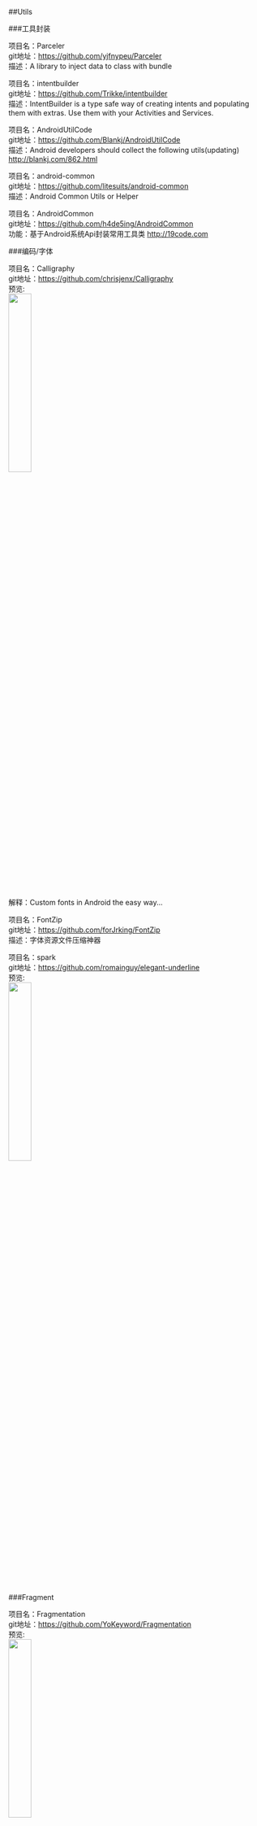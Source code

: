 ##Utils<br>







###工具封装<br>



项目名：Parceler<br>
git地址：https://github.com/yjfnypeu/Parceler<br>
描述：A library to inject data to class with bundle<br>

项目名：intentbuilder<br>
git地址：https://github.com/Trikke/intentbuilder<br>
描述：IntentBuilder is a type safe way of creating intents and populating them with extras. Use them with your Activities and Services.<br>

项目名：AndroidUtilCode<br>
git地址：https://github.com/Blankj/AndroidUtilCode<br>
描述：Android developers should collect the following utils(updating) http://blankj.com/862.html<br>

项目名：android-common<br>
git地址：https://github.com/litesuits/android-common<br>
描述：Android Common Utils or Helper<br>

项目名：AndroidCommon<br>
git地址：https://github.com/h4de5ing/AndroidCommon<br>
功能：基于Android系统Api封装常用工具类 http://19code.com<br>





###编码/字体<br>







项目名：Calligraphy<br>
git地址：https://github.com/chrisjenx/Calligraphy<br>
预览:<br>
<img src="https://github.com/chrisjenx/Calligraphy/raw/master/screenshot.png" width="30%"/><br><br>
解释：Custom fonts in Android the easy way...<br>

项目名：FontZip<br>
git地址：https://github.com/forJrking/FontZip<br>
描述：字体资源文件压缩神器<br>

项目名：spark<br>
git地址：https://github.com/romainguy/elegant-underline<br>
预览:<br>
<img src="https://github.com/romainguy/elegant-underline/raw/master/art/elegant-underline.png" width="30%"/><br><br>




###Fragment<br>





项目名：Fragmentation<br>
git地址：https://github.com/YoKeyword/Fragmentation<br>
预览:<br>
<img src="https://github.com/YoKeyword/Fragmentation/raw/master/gif/demo.gif" width="30%"/><br>
解释：<br>
A powerful library that manage Fragment for Android!<br>





###Log<br>





项目名：AndroidLog<br>
git地址：https://github.com/twiceyuan/AndroidLog<br>
预览:<br>
<img src="https://github.com/twiceyuan/AndroidLog/raw/master/art/json.png" width="30%"/><br><br>
解释：一个类实现更实用的 Android Log 工具 —— 1 个类，100 个方法、9 KiB<br>

项目名：logger<br>
git地址：https://github.com/orhanobut/logger<br>
预览:<br>
<img src="https://github.com/orhanobut/logger/raw/master/images/description.png" width="30%"/><br><br>
描述：Simple, pretty and powerful logger for android<br>


项目名：XLog<br>
git地址：https://github.com/promeG/XLog<br>
描述： Method call logging based on dexposed<br>








###Rx相关<br>






项目名：RxCache<br>
git地址：https://github.com/VictorAlbertos/RxCache<br>
描述：Reactive caching library for Android and Java<br>


项目名：RxRelay<br>
git地址：https://github.com/JakeWharton/RxRelay<br>
描述：RxJava types that are both an Observable and an Action1<br>

项目名：RxUnfurl<br>
git地址：https://github.com/Schinizer/RxUnfurl<br>
预览:<br>
<img src="https://camo.githubusercontent.com/b4c6b1106a6d8905510f3333796d67fe8f396d13/68747470733a2f2f6769616e742e6766796361742e636f6d2f57656172794e65636573736172794661747461696c656464756e6e6172742e676966" width="30%"/><br><br>
描述：A reactive extension to generate URL previews<br>

项目名：RxJavaProGuardRules<br>
git地址：https://github.com/artem-zinnatullin/RxJavaProGuardRules<br>
描述：ProGuard rules for RxJava shipped as AAR<br>

项目名：RxJava2Interop<br>
git地址：https://github.com/akarnokd/RxJava2Interop<br>
描述：Library to convert between RxJava 1.x and 2.x reactive types<br>

项目名：RxLifecycle<br>
git地址：https://github.com/trello/RxLifecycle<br>
描述：Lifecycle handling APIs for Android apps using RxJava<br>

项目名：RxDocs<br>
git地址：https://github.com/mcxiaoke/RxDocs<br>
解释：<br>
Rx和RxJava文档中文翻译项目<br>

项目名：AdvancedRxJava<br>
git地址：https://github.com/Piasy/AdvancedRxJava<br>
解释:<br>
Advanced RxJava http://akarnokd.blogspot.com/ 系列博客的中文翻译，已征得作者授权。<br>

项目名：Awesome-RxJava<br>
git地址：https://github.com/lzyzsd/Awesome-RxJava<br>
解释:<br>
RxJava resources<br>

项目名：RxBus<br>
git地址：https://github.com/AndroidKnife/RxBus<br>
解释:<br>
Event Bus By RxJava.<br>

项目名：rx-receivers<br>
git地址：https://github.com/f2prateek/rx-receivers<br>
解释:<br>
Reactive Bindings for BroadcastReceivers<br>








###Json/XMl<br>






项目名：FlatBuffer<br>
git地址：https://github.com/google/flatbuffers<br>
描述：Memory Efficient Serialization Library http://google.github.io/flatbuffers/<br>

项目名：ig-json-parser<br>
git地址：https://github.com/Instagram/ig-json-parser<br>
描述：Fast JSON parser for java projects<br>

项目名：fastjson<br>
git地址：https://github.com/alibaba/fastjson<br>
预览:<br>
<img src="https://github.com/alibaba/fastjson/raw/master/logo.jpg" width="30%"/><br><br>
解释： A fast JSON parser/generator for Java https://github.com/alibaba/fastjson/wiki<br>






###SharePreferences<br>







项目名：Treasure<br>
git地址：https://github.com/baoyongzhang/Treasure<br>
解释： Very easy to use wrapper library for Android SharePreferences<br>







###BLE/NFC/VA/VR<br>







项目名：android-beacon-library<br>
git地址：https://github.com/AltBeacon/android-beacon-library<br>
描述： Allows Android apps to interact with BLE beacons
<br>

项目名：FastBle<br>
git地址：https://github.com/Jasonchenlijian/FastBle<br>
解释：Android BLE 蓝牙开发框架，使用回调方式处理，搜索、连接、notify、indicate、读、写等一系列蓝牙操作<br>

项目名：android-BluetoothChat<br>
git地址:https://github.com/sirmordred/android-BluetoothChat<br>
预览:<br>
<img src="https://github.com/sirmordred/android-BluetoothChat/raw/master/screenshots/2-devices.png" width="30%"/><br>








###性能/优化/分析/线上回馈<br>







项目名：AndroidHttpCapture<br>
git地址：https://github.com/JZ-Darkal/AndroidHttpCapture<br>
预览:<br>
<img src="https://github.com/drakeet/CrashWoodpecker/raw/master/art/s2.png" width="30%"/><br><br>
解释：AndroidHttpCapture网络诊断工具 是一款针对于移动流量劫持而开发的手机抓包软件 主要功能包括：手机端抓包、PING/DNS/TraceRoute诊断、抓包HAR数据上传分享<br>

项目名：CrashWoodpecker<br>
git地址：https://github.com/drakeet/CrashWoodpecker<br>
预览:<br>
<img src="https://github.com/drakeet/CrashWoodpecker/raw/master/art/s2.png" width="30%"/><br><br>
解释：A nice exception handler library support showing logs both on Logcat & Woodpecker.<br>

项目名：LogReport<br>
git地址：https://github.com/wenmingvs/LogReport<br>
预览:<br>
<img src="https://camo.githubusercontent.com/2af4594399fa69d85eb9b81f099f77586e6f33bf/687474703a2f2f7777312e73696e61696d672e636e2f6d773639302f363931636331353167773166357a6230716f72396e6a32303870303932676d312e6a7067" width="30%"/><br><br>
解释：崩溃日志上传框架<br>

项目名：Toast-PhoneGap-Plugin<br>
git地址：https://github.com/EddyVerbruggen/Toast-PhoneGap-Plugin<br>
预览:<br>
<img src="https://github.com/EddyVerbruggen/Toast-PhoneGap-Plugin/raw/master/screenshots/screenshot-ios-toast.png" width="30%"/><br>

项目名：android-crash<br>
git地址：https://github.com/msdx/android-crash<br>
预览: android程序崩溃异常处理框架<br>

项目名：AnotherMonitor<br>
git地址:https://github.com/AntonioRedondo/AnotherMonitor<br>
解释:<br>
Monitors and records the CPU and memory usage of Android devices https://play.google.com/store/apps/details?id=org.anothermonitor<br>
预览:<br>
<img src="https://camo.githubusercontent.com/e8a643e7373bfa716cc54ac949a12c6c760639c9/68747470733a2f2f6c68342e67677068742e636f6d2f6766774d683449683056443041617849385f656831316d364352755f7a5357362d5536463235416a43646c556a436b6c69574842674a4d684462336550646c5f454d6f54" width="30%"/><br>

项目名：AndroidJniBitmapOperations<br>
git地址:https://github.com/AndroidDeveloperLB/AndroidJniBitmapOperations<br>
解释:<br>
Allows to perform various simple operations on bitmaps via JNI , while also providing some protection against OOM using the native Java environment on Android<br>
预览:<br>
<img src="https://raw.githubusercontent.com/AndroidDeveloperLB/AndroidJniBitmapOperations/master/demo.gif" width="30%"/><br>







###开发提速<br>







项目名：Android-Crack-Tool<br>
git地址：https://github.com/Jermic/Android-Crack-Tool<br>
预览:<br>
<img src="https://raw.githubusercontent.com/Jermic/Android-Crack-Tool/master/1.png" width="30%"/><br><br>
解释：Android crack tool Just For Mac<br>

项目名：android-selector-chapek<br>
git地址：https://github.com/inmite/android-selector-chapek<br>
预览:<br>
<img src="https://github.com/inmite/android-selector-chapek/raw/master/img/select_option.png" width="30%"/><br><br>
解释：Android Studio plugin which automatically generates drawable selectors from appropriately named resources<br>


项目名：android-strings-search-plugin<br>
git地址：https://github.com/konifar/android-strings-search-plugin<br>
预览:<br>
<img src="https://github.com/konifar/android-strings-search-plugin/raw/master/art/demo.gif" width="30%"/><br><br>
解释：This plugin makes it easy to search text in strings resources<br>

项目名：Floppy<br>
git地址：https://github.com/FabianTerhorst/Floppy<br>
解释：<br>
Fast key value storage for java<br>

项目名：androidstudio-plugins<br>
git地址：https://github.com/dreamlivemeng/androidstudio-plugins<br>
解释：<br>
AndroidStudio 优秀插件汇总<br>

项目名：svg2android<br>
git地址：https://github.com/inloop/svg2android<br>
预览:（SVG to Android VectorDrawable XML resource file http://inloop.github.io/svg2android）<br>
<img src="https://github.com/inloop/svg2android/raw/gh-pages/img/example_imported_svg.png" width="30%"/><br>

项目名：TinyPinyin<br>
git地址：https://github.com/promeG/TinyPinyin<br>
解释：适用于Java和Android的快速、低内存占用的汉字转拼音库<br>

项目名：EncryptedPreferences<br>
git地址:https://github.com/PDDStudio/EncryptedPreferences<br>
解释：AES-256 encrypted SharedPreferences for Android.<br>

项目名：android-postfix-plugin<br>
git地址：https://github.com/takahirom/android-postfix-plugin<br>
预览: <img src="https://cloud.githubusercontent.com/assets/1386930/10118005/8d45e898-64a6-11e5-8c32-8f38b0105177.gif" width="30%" /><br>
描述：Android postfix plugin for AndroidStudio<br>

项目名：FindViewByMe<br>
git地址：https://github.com/laobie/FindViewByMe<br>
描述：FindViewByMe是一个自动生成FindViewById代码的IDEA/Android Studio插件<br>

项目名：ECTranslation<br>
git地址：https://github.com/Skykai521/ECTranslation<br>
预览: <img src="https://github.com/Skykai521/ECTranslation/raw/master/img/translation_img.png" width="30%" /><br>
描述：AS 翻译<br>

项目名：android-material-design-icon-generator-plugin<br>
git地址：https://github.com/konifar/android-material-design-icon-generator-plugin<br>
预览:<br>
<img src="https://raw.githubusercontent.com/konifar/android-material-design-icon-generator-plugin/master/docs/capture.gif" width="30%" /><br>

项目名：permissions-dispatcher-plugin<br>
git地址：https://github.com/shiraji/permissions-dispatcher-plugin<br>
预览:<br>
<img src="https://github.com/shiraji/permissions-dispatcher-plugin/raw/master/website/images/pd.gif" width="30%" /><br>

项目名：eventbus-intellij-plugin<br>
git地址：https://github.com/kgmyshin/eventbus-intellij-plugin<br>
预览:<br>
<img src="https://raw.githubusercontent.com/kgmyshin/eventbus-intellij-plugin/master/art/cap.gif" width="30%" /><br>

项目名：Secured-Preference-Store<br>
git地址：https://github.com/iamMehedi/Secured-Preference-Store<br>
解释:<br>
A cryptography library and a SharedPreferences wrapper for Android that encrypts the content with 256 bit AES encryption. The Encryption key is securely stored in device's KeyStore<br>






###素材/Icon<br>






项目名：Icons<br>
git地址：https://github.com/materialos/Icons<br>
预览:<br>
<img src="https://cloud.githubusercontent.com/assets/5341898/9100839/4076791e-3b94-11e5-8dc3-f7e7f9f40549.png" width="30%"/><br>

项目名：Android-Material-Icon-Generator<br>
git地址：https://github.com/Maddoc42/Android-Material-Icon-Generator<br>
预览:<br>
<img src="https://github.com/Maddoc42/Android-Material-Icon-Generator/raw/master/screenshots/01.small.png" width="30%"/><br>
描述：Android icons with looooong material shadows! http://bitdroid.de/Android-Material-Icon-Generator<br>


